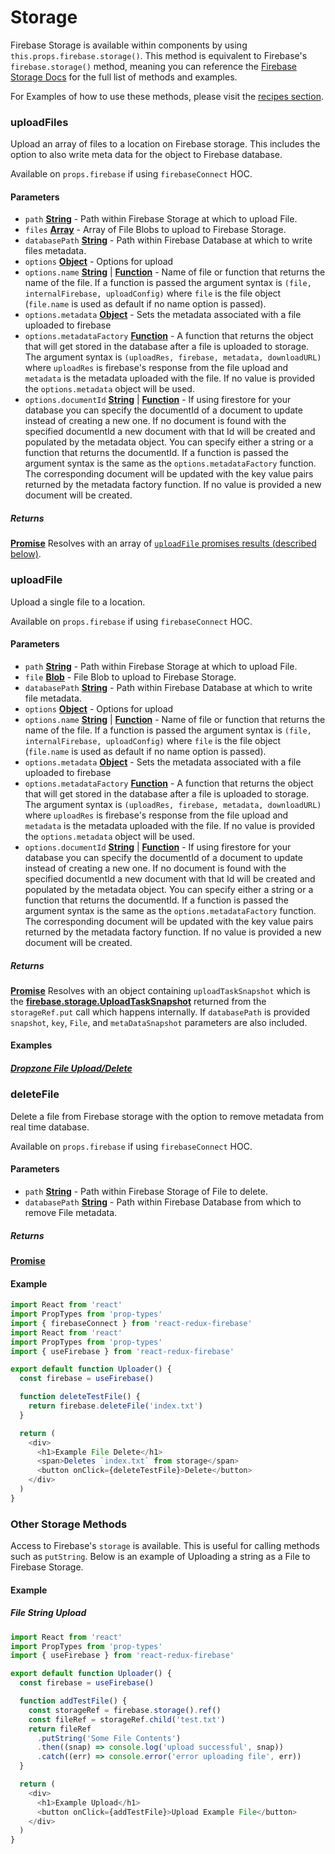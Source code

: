 # Storage

Firebase Storage is available within components by using `this.props.firebase.storage()`. This method is equivalent to Firebase's `firebase.storage()` method, meaning you can reference the [Firebase Storage Docs](https://firebase.google.com/docs/storage/web/upload-files) for the full list of methods and examples.

For Examples of how to use these methods, please visit the [recipes section](/docs/recipes).

### uploadFiles

Upload an array of files to a location on Firebase storage. This includes the option to also write meta data for the object to Firebase database.

Available on `props.firebase` if using `firebaseConnect` HOC.

#### Parameters

- `path` [**String**][string-url] - Path within Firebase Storage at which to upload File.
- `files` [**Array**][array-url] - Array of File Blobs to upload to Firebase Storage.
- `databasePath` [**String**][string-url] - Path within Firebase Database at which to write files metadata.
- `options` [**Object**][object-url] - Options for upload
- `options.name` [**String**][string-url] | [**Function**][function-url] - Name of file or function that returns the name of the file. If a function is passed the argument syntax is `(file, internalFirebase, uploadConfig)` where `file` is the file object (`file.name` is used as default if no name option is passed).
- `options.metadata` [**Object**][object-url] - Sets the metadata associated with a file uploaded to firebase
- `options.metadataFactory` [**Function**][function-url] - A function that returns the object that will get stored in the database after a file is uploaded to storage. The argument syntax is `(uploadRes, firebase, metadata, downloadURL)` where `uploadRes` is firebase's response from the file upload and `metadata` is the metadata uploaded with the file. If no value is provided the `options.metadata` object will be used.
- `options.documentId` [**String**][string-url] | [**Function**][function-url] - If using firestore for your database you can specify the documentId of a document to update instead of creating a new one. If no document is found with the specified documentId a new document with that Id will be created and populated by the metadata object. You can specify either a string or a function that returns the documentId. If a function is passed the argument syntax is the same as the `options.metadataFactory` function. The corresponding document will be updated with the key value pairs returned by the metadata factory function. If no value is provided a new document will be created.

##### Returns

[**Promise**][promise-url] Resolves with an array of [`uploadFile` promises results (described below)](#uploadFile).

### uploadFile

Upload a single file to a location.

Available on `props.firebase` if using `firebaseConnect` HOC.

#### Parameters

- `path` [**String**][string-url] - Path within Firebase Storage at which to upload File.
- `file` [**Blob**][blob-url] - File Blob to upload to Firebase Storage.
- `databasePath` [**String**][string-url] - Path within Firebase Database at which to write file metadata.
- `options` [**Object**][object-url] - Options for upload
- `options.name` [**String**][string-url] | [**Function**][function-url] - Name of file or function that returns the name of the file. If a function is passed the argument syntax is `(file, internalFirebase, uploadConfig)` where `file` is the file object (`file.name` is used as default if no name option is passed).
- `options.metadata` [**Object**][object-url] - Sets the metadata associated with a file uploaded to firebase
- `options.metadataFactory` [**Function**][function-url] - A function that returns the object that will get stored in the database after a file is uploaded to storage. The argument syntax is `(uploadRes, firebase, metadata, downloadURL)` where `uploadRes` is firebase's response from the file upload and `metadata` is the metadata uploaded with the file. If no value is provided the `options.metadata` object will be used.
- `options.documentId` [**String**][string-url] | [**Function**][function-url] - If using firestore for your database you can specify the documentId of a document to update instead of creating a new one. If no document is found with the specified documentId a new document with that Id will be created and populated by the metadata object. You can specify either a string or a function that returns the documentId. If a function is passed the argument syntax is the same as the `options.metadataFactory` function. The corresponding document will be updated with the key value pairs returned by the metadata factory function. If no value is provided a new document will be created.

##### Returns

[**Promise**][promise-url] Resolves with an object containing `uploadTaskSnapshot` which is the [**firebase.storage.UploadTaskSnapshot**][upload-task-snapshot-url] returned from the `storageRef.put` call which happens internally. If `databasePath` is provided `snapshot`, `key`, `File`, and `metaDataSnapshot` parameters are also included.

#### Examples

##### [Dropzone File Upload/Delete](/docs/recipes/upload.html#file-dragdrop-upload-with-delete)

### deleteFile

Delete a file from Firebase storage with the option to remove metadata from real time database.

Available on `props.firebase` if using `firebaseConnect` HOC.

#### Parameters

- `path` [**String**][string-url] - Path within Firebase Storage of File to delete.
- `databasePath` [**String**][string-url] - Path within Firebase Database from which to remove File metadata.

##### Returns

[**Promise**][promise-url]

#### Example

```javascript
import React from 'react'
import PropTypes from 'prop-types'
import { firebaseConnect } from 'react-redux-firebase'
import React from 'react'
import PropTypes from 'prop-types'
import { useFirebase } from 'react-redux-firebase'

export default function Uploader() {
  const firebase = useFirebase()

  function deleteTestFile() {
    return firebase.deleteFile('index.txt')
  }

  return (
    <div>
      <h1>Example File Delete</h1>
      <span>Deletes `index.txt` from storage</span>
      <button onClick={deleteTestFile}>Delete</button>
    </div>
  )
}
```

### Other Storage Methods

Access to Firebase's `storage` is available. This is useful for calling methods such as `putString`. Below is an example of Uploading a string as a File to Firebase Storage.

#### Example

##### File String Upload

```javascript
import React from 'react'
import PropTypes from 'prop-types'
import { useFirebase } from 'react-redux-firebase'

export default function Uploader() {
  const firebase = useFirebase()

  function addTestFile() {
    const storageRef = firebase.storage().ref()
    const fileRef = storageRef.child('test.txt')
    return fileRef
      .putString('Some File Contents')
      .then((snap) => console.log('upload successful', snap))
      .catch((err) => console.error('error uploading file', err))
  }

  return (
    <div>
      <h1>Example Upload</h1>
      <button onClick={addTestFile}>Upload Example File</button>
    </div>
  )
}
```

[promise-url]: https://developer.mozilla.org/en-US/docs/Web/JavaScript/Reference/Global_Objects/Promise
[string-url]: https://developer.mozilla.org/en-US/docs/Web/JavaScript/Reference/Global_Objects/String
[array-url]: https://developer.mozilla.org/en-US/docs/Web/JavaScript/Reference/Global_Objects/Array
[object-url]: https://developer.mozilla.org/en-US/docs/Web/JavaScript/Reference/Global_Objects/Object
[function-url]: https://developer.mozilla.org/en-US/docs/Web/JavaScript/Reference/Global_Objects/Function
[blob-url]: https://developer.mozilla.org/en-US/docs/Web/JavaScript/Reference/Global_Objects/Blob
[upload-task-snapshot-url]: https://firebase.google.com/docs/reference/js/firebase.storage.UploadTaskSnapshot
